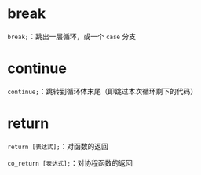 # break

`break;`：跳出一层循环，或一个 `case` 分支
# continue

`continue;`：跳转到循环体末尾（即跳过本次循环剩下的代码）
# return

`return [表达式];`：对函数的返回

`co_return [表达式];`：对协程函数的返回

‍

